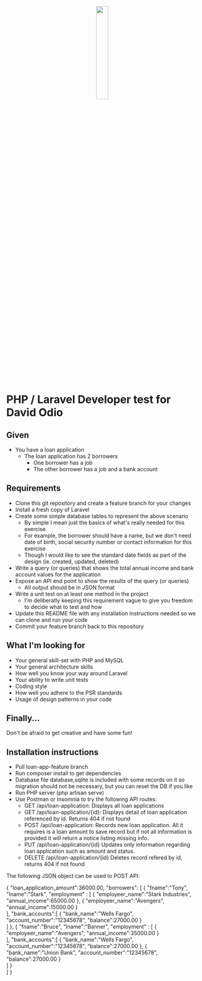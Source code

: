 <p align="center"><a href="https://www.guildmortgage.com/" target="_blank"><img src="https://www.guildmortgage.com/wp-content/uploads/2016/11/Guild_Logo_RGB_Full.png" width="25%"></a></p>

# PHP / Laravel Developer test for David Odio

## Given

- You have a loan application
  - The loan application has 2 borrowers
    - One borrower has a job
    - The other borrower has a job and a bank account

## Requirements

- Clone this git repository and create a feature branch for your changes
- Install a fresh copy of Laravel
- Create some simple database tables to represent the above scenario
  - By simple I mean just the basics of what's really needed for this exercise
  - For example, the borrower should have a name, but we don't need date of birth, social security number or contact information for this exercise
  - Though I would like to see the standard date fields as part of the design (ie. created, updated, deleted)
- Write a query (or queries) that shows the total annual income and bank account values for the application
- Expose an API end point to show the results of the query (or queries)
  - All output should be in JSON format
- Write a unit test on at least one method in the project
  - I'm deliberatly keeping this requirement vague to give you freedom to decide what to test and how
- Update this README file with any installation instructions needed so we can clone and run your code
- Commit your feature branch back to this repository

## What I'm looking for

- Your general skill-set with PHP and MySQL
- Your general architecture skills
- How well you know your way around Laravel
- Your ability to write unit tests
- Coding style
- How well you adhere to the PSR standards
- Usage of design patterns in your code

## Finally...

Don't be afraid to get creative and have some fun!

## Installation instructions

- Pull loan-app-feature branch
- Run composer install to get dependencies
- Database file database,sqlite is included with some records on it so migration should not be necessary, but you can reset the DB if you like
- Run PHP server (php artisan serve)
- Use Postman or Insomnia to try the following API routes:
  - GET     /api/loan-application:      Displays all loan applications
  - GET     /api/loan-application/{id}: Displays detail of loan application referenced by id. Returns 404 if not found
  - POST    /api/loan-application:      Records new loan application. All it requires is a loan amount to save record but if not all information is provided it will return a notice listing missing info.
  - PUT     /api/loan-application/{id}  Updates only information regarding loan application such as amount and status. 
  - DELETE  /api/loan-application/{id}  Deletes record refered by id, returns 404 if not found

The following JSON object can be used to POST API:

{
	"loan_application_amount":36000.00,
	"borrowers": [
		{
			"fname":"Tony",
			"lname":"Stark",
			"employment" : [
				{
					"employeer_name":"Stark Industries",
					"annual_income":65000.00
				},
				{
					"employeer_name":"Avengers",
					"annual_income":15000.00
				}			
			],
			"bank_accounts":[
				{
					"bank_name":"Wells Fargo",
					"account_number":"12345678",
					"balance":27000.00
				}				
			]
		},
		{
			"fname":"Bruce",
			"lname":"Banner",
			"employment" : [
				{
					"employeer_name":"Avengers",
					"annual_income":35000.00
				}		
			],
			"bank_accounts":[
				{
					"bank_name":"Wells Fargo",
					"account_number":"12345678",
					"balance":27000.00
				},
				{
					"bank_name":"Union Bank",
					"account_number":"12345678",
					"balance":27000.00
				}					
			]
		}		
	]
}
